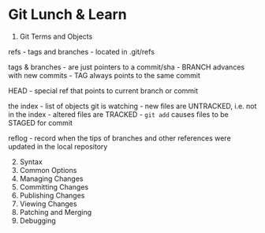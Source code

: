 # Git Lunch & Learn

1. Git Terms and Objects

  refs
    - tags and branches
    - located in .git/refs

  tags & branches
    - are just pointers to a commit/sha
    - BRANCH advances with new commits
    - TAG always points to the same commit

  HEAD
    - special ref that points to current branch or commit

  the index
    - list of objects git is watching
    - new files are UNTRACKED, i.e. not in the index
    - altered files are TRACKED
    - `git add` causes files to be STAGED for commit

  reflog
    - record when the tips of branches and other
      references were updated in the local repository


2. Syntax
3. Common Options
4. Managing Changes
5. Committing Changes
6. Publishing Changes
7. Viewing Changes
8. Patching and Merging
9. Debugging
